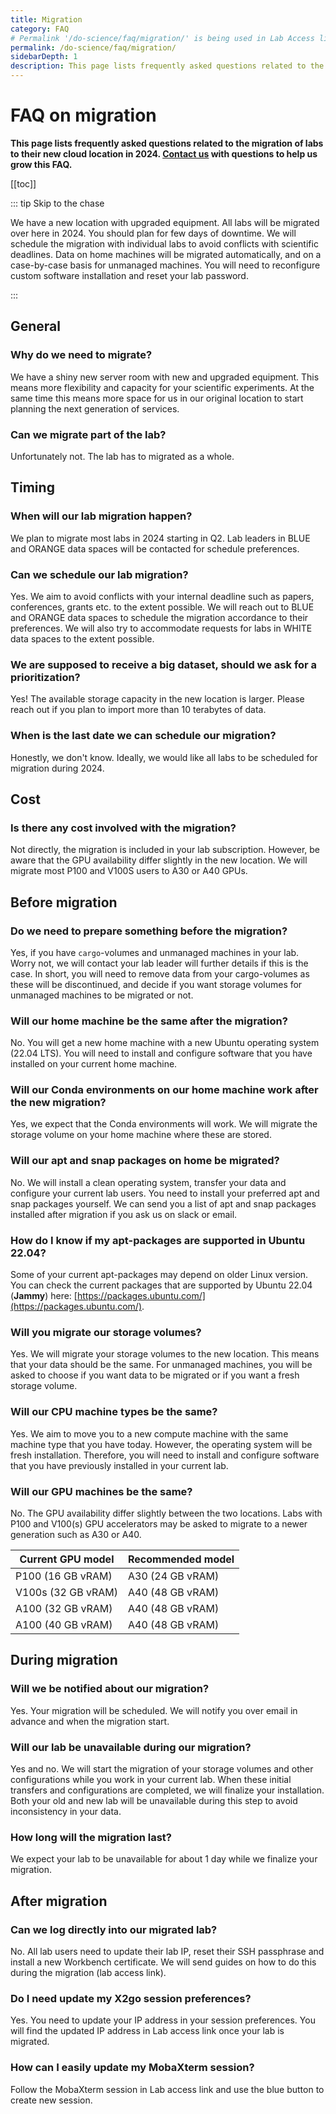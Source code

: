 ```yaml
---
title: Migration
category: FAQ
# Permalink '/do-science/faq/migration/' is being used in Lab Access link
permalink: /do-science/faq/migration/
sidebarDepth: 1
description: This page lists frequently asked questions related to the 2024 migration of labs to their new cloud location.
---
```


# FAQ on migration

**This page lists frequently asked questions related to the migration of labs to their new cloud location in 2024. [Contact us](/contact) with questions to help us grow this FAQ.**



[[toc]]

::: tip Skip to the chase

We have a new location with upgraded equipment. All labs will be migrated over here in 2024. You should plan for few days of downtime. We will schedule the migration with individual labs to avoid conflicts with scientific deadlines. Data on home machines will be migrated automatically, and on a case-by-case basis for unmanaged machines. You will need to reconfigure custom software installation and reset your lab password.

:::

## General

### Why do we need to migrate?

We have a shiny new server room with new and upgraded equipment. This means more flexibility and capacity for your scientific experiments. At the same time this means more space for us in our original location to start planning the next generation of services.

### Can we migrate part of the lab?

Unfortunately not. The lab has to migrated as a whole.

## Timing

### When will our lab migration happen?

We plan to migrate most labs in 2024 starting in Q2. Lab leaders in BLUE and ORANGE data spaces will be contacted for schedule preferences.

### Can we schedule our lab migration?

Yes. We aim to avoid conflicts with your internal deadline such as papers, conferences, grants etc. to the extent possible. We will reach out to BLUE and ORANGE data spaces to schedule the migration accordance to their preferences. We will also try to accommodate requests for labs in WHITE data spaces to the extent possible.

### We are supposed to receive a big dataset, should we ask for a prioritization?

Yes! The available storage capacity in the new location is larger. Please reach out if you plan to import more than 10 terabytes of data.

### When is the last date we can schedule our migration?

Honestly, we don't know. Ideally, we would like all labs to be scheduled for migration during 2024.

## Cost

### Is there any cost involved with the migration?

Not directly, the migration is included in your lab subscription. However, be aware that the GPU availability differ slightly in the new location. We will migrate most P100 and V100S users to A30 or A40 GPUs.



<!-- before migration -->

## Before migration

### Do we need to prepare something before the migration?

Yes, if you have `cargo`-volumes and unmanaged machines in your lab. Worry not, we will contact your lab leader will further details if this is the case. In short, you will need to remove data from your cargo-volumes as these will be discontinued, and decide if you want storage volumes for unmanaged machines to be migrated or not.

### Will our home machine be the same after the migration?

No. You will get a new home machine with a new Ubuntu operating system (22.04 LTS). You will need to install and configure software that you have installed on your current home machine.

### Will our Conda environments on our home machine work after the new migration?

Yes, we expect that the Conda environments will work. We will migrate the storage volume on your home machine where these are stored.

### Will our apt and snap packages on home be migrated?

No. We will install a clean operating system, transfer your data and configure your current lab users. You need to install your preferred apt and snap packages yourself. We can send you a list of apt and snap packages installed after migration if you ask us on slack or email.

### How do I know if my apt-packages are supported in Ubuntu 22.04?

Some of your current apt-packages may depend on older Linux version. You can check the current packages that are supported by Ubuntu 22.04 (**Jammy**) here: [https://packages.ubuntu.com/](https://packages.ubuntu.com/).





### Will you migrate our storage volumes?

Yes. We will migrate your storage volumes to the new location. This means that your data should be the same. For unmanaged machines, you will be asked to choose if you want data to be migrated or if you want a fresh storage volume.

### Will our CPU machine types be the same?

Yes. We aim to move you to a new compute machine with the same machine type that you have today. However, the operating system will be fresh installation. Therefore, you will need to install and configure software that you have previously installed in your current lab.

### Will our GPU machines be the same?

No. The GPU availability differ slightly between the two locations. Labs with P100 and V100(s) GPU accelerators may be asked to migrate to a newer generation such as A30 or A40.

| Current GPU model  | Recommended model |
|--------------------|-------------------|
| P100 (16 GB vRAM)  | A30 (24 GB vRAM)  |
| V100s (32 GB vRAM) | A40 (48 GB vRAM)  |
| A100 (32 GB vRAM)  | A40 (48 GB vRAM)  |
| A100 (40 GB vRAM)  | A40 (48 GB vRAM)  |

<!-- TODO: add info on cargo volume -->

<!-- during migration -->

## During migration

### Will we be notified about our migration?

Yes. Your migration will be scheduled. We will notify you over email in advance and when the migration start.

### Will our lab be unavailable during our migration?

Yes and no. We will start the migration of your storage volumes and other configurations while you work in your current lab. When these initial transfers and configurations are completed, we will finalize your installation. Both your old and new lab will be unavailable during this step to avoid inconsistency in your data.

### How long will the migration last?

We expect your lab to be unavailable for about 1 day while we finalize your migration.


<!-- after migration: access, ... -->
## After migration

### Can we log directly into our migrated lab?

No. All lab users need to update their lab IP, reset their SSH passphrase and install a new Workbench certificate. We will send guides on how to do this during the migration (lab access link).


### Do I need update my X2go session preferences?

Yes. You need to update your IP address in your session preferences. You will find the updated IP address in Lab access link once your lab is migrated.

### How can I easily update my MobaXterm session?

Follow the MobaXterm session in Lab access link and use the blue button to create new session.

<!-- TODO I am missing an apt package, how can I install -->
